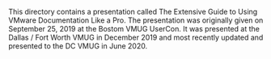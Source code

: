 This directory contains a presentation called The Extensive Guide to Using VMware Documentation Like a Pro.
The presentation was originally given on September 25, 2019 at the Bostom VMUG UserCon.  It was presented at the Dallas / Fort Worth VMUG in December 2019 
and most recently updated and presented to the DC VMUG in June 2020.
